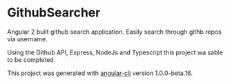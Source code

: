 # GithubSearcher

 Angular 2 built github search application. Easily search through githb repos via username.

 Using the Github API, Express, NodeJs and Typescript this project wa sable to be completed.

 
This project was generated with [angular-cli](https://github.com/angular/angular-cli) version 1.0.0-beta.16.

